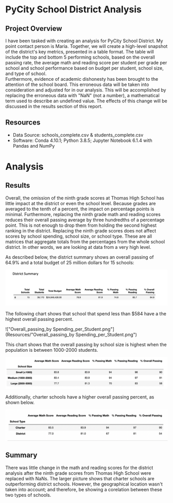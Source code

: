 # PyCity School District Analysis

## Project Overview

  I have been tasked with creating an analysis for PyCity School District.  My point contact person is Maria.  Together, we will create a high-level snapshot of the district's key metrics, presented in a table format.  The table will include the top and bottom 5 performing schools, based on the overall passing rate, the average math and reading score per student per grade per school and school performance based on budget per student, school size, and type of school.  
  Furthermore, evidence of academic dishonesty has been brought to the attention of the school board.  This erroneous data will be taken into consideration and adjusted for in our analysis.  This will be accomplished by replacing the erroneous data with "NaN" (not a number), a mathematical term used to describe an undefined value.  The effects of this change will be discussed in the results section of this report.  

## Resources
  - Data Source: schools_complete.csv & students_complete.csv
  - Software: Conda 4.10.1; Python 3.8.5; Jupyter Notebook 6.1.4 with Pandas and NumPy

# Analysis

## Results
  Overall, the omission of the ninth grade scores at Thomas High School has little impact at the district or even the school level.  Because grades are averaged to the tenth of a percent, the impact on percentage points is minimal.  Furthermore, replacing the ninth grade math and reading scores reduces their overall passing average by three hundredths of a percentage point.  This is not enough to drop them from holding the second highest ranking in the district.  Replacing the ninth grade scores does not affect scores by school spending, school size, or school type.  These are all matrices that aggregate totals from the percentages from the whole school district.  In other words, we are looking at data from a very high level.  
  
  As described below, the district summary shows an overall passing of 64.9% and a total budget of 25 million dollars for 15 schools:
  
![District_Summary.png](Resources/District_Summary.png)
  
  The following chart shows that school that spend less than $584 have a the highest overall passing percent.
  
!["Overall_passing_by Spending_per_Student.png"](Resources/"Overall_passing_by Spending_per_Student.png")
  
  This chart shows that the overall passing by school size is highest when the population is between 1000-2000 students.

![Overall_Passing_by_School_size.png](Resources/Overall_Passing_by_School_size.png)

  Additionally, charter schools have a higher overall passing percent, as shown below.
  
![Overall_Passing_by_School_Type.png](Resources/Overall_Passing_by_School_Type.png)

## Summary

  There was little change in the math and reading scores for the district analysis after the ninth grade scores from Thomas High School were replaced with NaNs.  The larger picture shows that charter schools are outperforming district schools.  However, the geographical location wasn't taken into account; and therefore, be showing a corelation between these two types of schools.  
